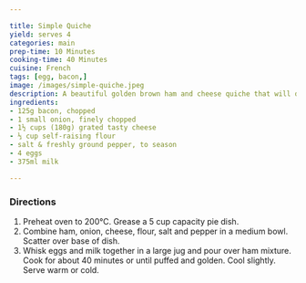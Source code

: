 ```yaml
---

title: Simple Quiche
yield: serves 4
categories: main
prep-time: 10 Minutes
cooking-time: 40 Minutes
cuisine: French
tags: [egg, bacon,]
image: /images/simple-quiche.jpeg
description: A beautiful golden brown ham and cheese quiche that will delight the whole family.
ingredients:
- 125g bacon, chopped
- 1 small onion, finely chopped
- 1½ cups (180g) grated tasty cheese
- ⅓ cup self-raising flour
- salt & freshly ground pepper, to season
- 4 eggs
- 375ml milk

---
```


### Directions

1. Preheat oven to 200°C. Grease a 5 cup capacity pie dish.
2. Combine ham, onion, cheese, flour, salt and pepper in a medium bowl. Scatter over base of dish.
3. Whisk eggs and milk together in a large jug and pour over ham mixture. Cook for about 40 minutes or until puffed and golden. Cool slightly. Serve warm or cold.
